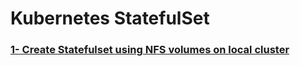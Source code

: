 # Kubernetes StatefulSet 

### [1- Create Statefulset using NFS volumes on local cluster](statefulset-using-nfs-volumes)